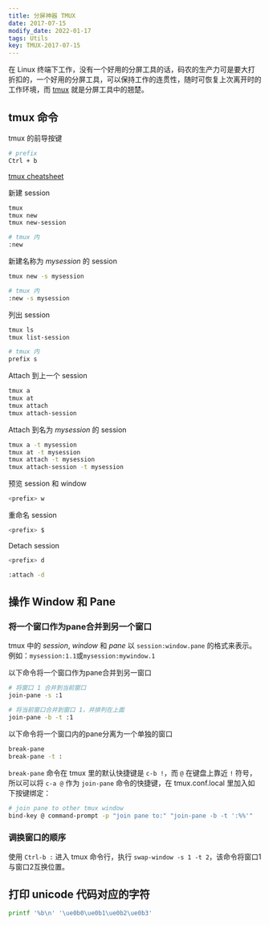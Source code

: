 ```yaml
---
title: 分屏神器 TMUX
date: 2017-07-15
modify_date: 2022-01-17
tags: Utils
key: TMUX-2017-07-15
---
```


在 Linux 终端下工作，没有一个好用的分屏工具的话，码农的生产力可是要大打折扣的，一个好用的分屏工具，可以保持工作的连贯性，随时可恢复上次离开时的工作环境，而 [tmux](https://github.com/tmux/tmux) 就是分屏工具中的翘楚。

<!--more-->

## tmux 命令

tmux 的前导按键

```bash
# prefix
Ctrl + b
```

[tmux cheatsheet](https://tmuxcheatsheet.com/)

新建 session

```bash
tmux
tmux new
tmux new-session

# tmux 内
:new
```

新建名称为 *mysession* 的 session

```bash
tmux new -s mysession

# tmux 内
:new -s mysession
```

列出 session

```bash
tmux ls
tmux list-session

# tmux 内
prefix s
```

Attach 到上一个 session

```bash
tmux a
tmux at
tmux attach
tmux attach-session
```

Attach 到名为 *mysession* 的 session

```bash
tmux a -t mysession
tmux at -t mysession
tmux attach -t mysession
tmux attach-session -t mysession
```

预览 session 和 window

```bash
<prefix> w
```

重命名 session

```bash
<prefix> $
```

Detach session

```bash
<prefix> d

:attach -d
```

## 操作 Window 和 Pane

### 将一个窗口作为pane合并到另一个窗口

tmux 中的 *session*, *window* 和 *pane* 以 `session:window.pane` 的格式来表示。例如：`mysession:1.1`或`mysession:mywindow.1`  

以下命令将一个窗口作为pane合并到另一窗口

```bash
# 将窗口 1 合并到当前窗口
join-pane -s :1

# 将当前窗口合并到窗口 1，并排列在上面
join-pane -b -t :1
```

以下命令将一个窗口内的pane分离为一个单独的窗口

```bash
break-pane
break-pane -t :
```

`break-pane` 命令在 tmux 里的默认快捷键是 `c-b !`，而 `@` 在键盘上靠近 `!` 符号，所以可以将 `c-a @` 作为 `join-pane` 命令的快捷键，在 tmux.conf.local 里加入如下按键绑定：  

```bash
# join pane to other tmux window
bind-key @ command-prompt -p "join pane to:" "join-pane -b -t ':%%'"
```

### 调换窗口的顺序

使用 `Ctrl-b :` 进入 tmux 命令行，执行 `swap-window -s 1 -t 2`，该命令将窗口1与窗口2互换位置。

## 打印 unicode 代码对应的字符

```bash
printf '%b\n' '\ue0b0\ue0b1\ue0b2\ue0b3'
```
